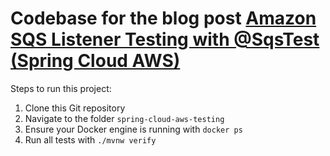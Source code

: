 # Codebase for the blog post [Amazon SQS Listener Testing with @SqsTest (Spring Cloud AWS)](https://rieckpil.de/amazon-sqs-listener-testing-with-sqstest-spring-cloud-aws/)

Steps to run this project:

1. Clone this Git repository
2. Navigate to the folder `spring-cloud-aws-testing`
3. Ensure your Docker engine is running with `docker ps`
4. Run all tests with `./mvnw verify`

